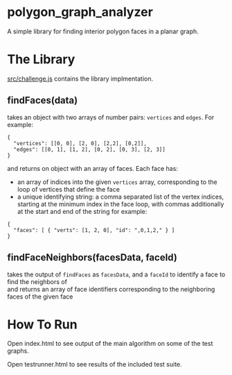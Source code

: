 # polygon_graph_analyzer

A simple library for finding interior polygon faces in a planar graph.

# The Library

[src/challenge.js](https://github.com/jackkutilek/polygon_graph_analyzer/blob/main/src/challenge.js) contains the library implmentation.

## findFaces(data)
takes an object with two arrays of number pairs: `vertices` and `edges`. For example:
```
{
  "vertices": [[0, 0], [2, 0], [2,2], [0,2]],
  "edges": [[0, 1], [1, 2], [0, 2], [0, 3], [2, 3]]
}
```
and returns on object with an array of faces. Each face has:
* an array of indices into the given `vertices` array, corresponding to the loop of vertices that define the face
* a unique identifying string: a comma separated list of the vertex indices, starting at the minimum index in the face loop, with commas additionally at the start and end of the string
for example:
```
{
  "faces": [ { "verts": [1, 2, 0], "id": ",0,1,2," } ]
}
```

## findFaceNeighbors(facesData, faceId)
takes the output of `findFaces` as `facesData`, and a `faceId` to identify a face to find the neighbors of <br>
and returns an array of face identifiers corresponding to the neighboring faces of the given face


# How To Run

Open index.html to see output of the main algorithm on some of the test graphs.

Open testrunner.html to see results of the included test suite.

